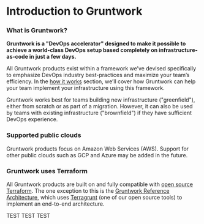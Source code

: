 # Introduction to Gruntwork

### What is Gruntwork?

**Gruntwork is a "DevOps accelerator" designed to make it possible to achieve a world-class DevOps setup based completely on infrastructure-as-code in just a few days.**

All Gruntwork products exist within a framework we’ve devised specifically to emphasize DevOps industry best-practices and maximize your team’s efficiency. In the [how it works](how-it-works) section, we’ll cover how Gruntwork can help your team implement your infrastructure using this framework.

Gruntwork works best for teams building new infrastructure ("greenfield"), either from scratch or as part of a migration. However, it can also be used by teams with existing infrastructure ("brownfield") if they have sufficient DevOps experience.

### Supported public clouds

Gruntwork products focus on Amazon Web Services (AWS). Support for other public clouds such as GCP and Azure may be added in the future.

### Gruntwork uses Terraform

All Gruntwork products are built on and fully compatible with [open source Terraform](https://terraform.io). The one exception to this is the [Gruntwork Reference Architecture](https://gruntwork.io/reference-architecture/), which uses [Terragrunt](https://terragrunt.gruntwork.io/) (one of our open source tools) to implement an end-to-end architecture.

TEST TEST TEST
